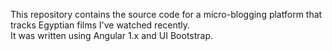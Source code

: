 This repository contains the source code for a micro-blogging platform that tracks Egyptian films I've watched recently.  
It was written using Angular 1.x and UI Bootstrap. 

